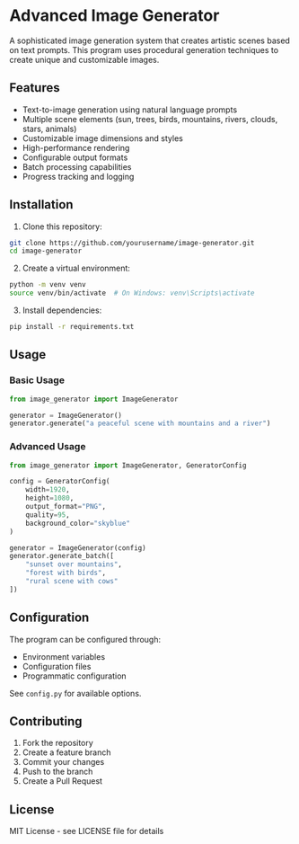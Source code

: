 # Advanced Image Generator

A sophisticated image generation system that creates artistic scenes based on text prompts. This program uses procedural generation techniques to create unique and customizable images.

## Features

- Text-to-image generation using natural language prompts
- Multiple scene elements (sun, trees, birds, mountains, rivers, clouds, stars, animals)
- Customizable image dimensions and styles
- High-performance rendering
- Configurable output formats
- Batch processing capabilities
- Progress tracking and logging

## Installation

1. Clone this repository:
```bash
git clone https://github.com/yourusername/image-generator.git
cd image-generator
```

2. Create a virtual environment:
```bash
python -m venv venv
source venv/bin/activate  # On Windows: venv\Scripts\activate
```

3. Install dependencies:
```bash
pip install -r requirements.txt
```

## Usage

### Basic Usage
```python
from image_generator import ImageGenerator

generator = ImageGenerator()
generator.generate("a peaceful scene with mountains and a river")
```

### Advanced Usage
```python
from image_generator import ImageGenerator, GeneratorConfig

config = GeneratorConfig(
    width=1920,
    height=1080,
    output_format="PNG",
    quality=95,
    background_color="skyblue"
)

generator = ImageGenerator(config)
generator.generate_batch([
    "sunset over mountains",
    "forest with birds",
    "rural scene with cows"
])
```

## Configuration

The program can be configured through:
- Environment variables
- Configuration files
- Programmatic configuration

See `config.py` for available options.

## Contributing

1. Fork the repository
2. Create a feature branch
3. Commit your changes
4. Push to the branch
5. Create a Pull Request

## License

MIT License - see LICENSE file for details 